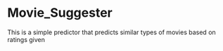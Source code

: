 # Movie_Suggester
This is a simple predictor that predicts similar types of movies based on ratings given
